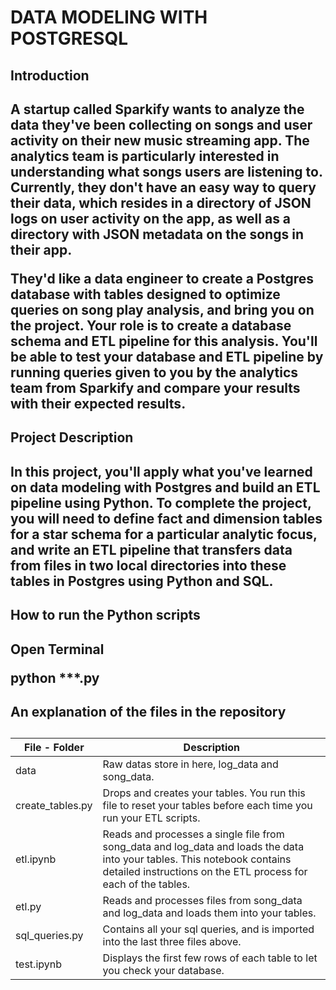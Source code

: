 <h1>DATA MODELING WITH POSTGRESQL</h1>
<h2>Introduction<h2>
<p>A startup called Sparkify wants to analyze the data they've been collecting on songs and user activity on their new music streaming app. The analytics team is particularly interested in understanding what songs users are listening to. Currently, they don't have an easy way to query their data, which resides in a directory of JSON logs on user activity on the app, as well as a directory with JSON metadata on the songs in their app.</p>

<p>They'd like a data engineer to create a Postgres database with tables designed to optimize queries on song play analysis, and bring you on the project. Your role is to create a database schema and ETL pipeline for this analysis. You'll be able to test your database and ETL pipeline by running queries given to you by the analytics team from Sparkify and compare your results with their expected results.</p>
    
<h2>Project Description<h2>
<p>In this project, you'll apply what you've learned on data modeling with Postgres and build an ETL pipeline using Python. To complete the project, you will need to define fact and dimension tables for a star schema for a particular analytic focus, and write an ETL pipeline that transfers data from files in two local directories into these tables in Postgres using Python and SQL.<p>
    
<h2>How to run the Python scripts<h2>
<p>Open Terminal<p>
<p>python ***.py<p>
    
<h2>An explanation of the files in the repository<h2>
    
| File - Folder | Description |
| --- | ----------- |
| data | Raw datas store in here, log_data and song_data. |
| create_tables.py | Drops and creates your tables. You run this file to reset your tables before each time you run your ETL scripts. |
| etl.ipynb | Reads and processes a single file from song_data and log_data and loads the data into your tables. This notebook contains detailed instructions on the ETL process for each of the tables. |
| etl.py | Reads and processes files from song_data and log_data and loads them into your tables. |    
| sql_queries.py | Contains all your sql queries, and is imported into the last three files above. |    
| test.ipynb | Displays the first few rows of each table to let you check your database. |